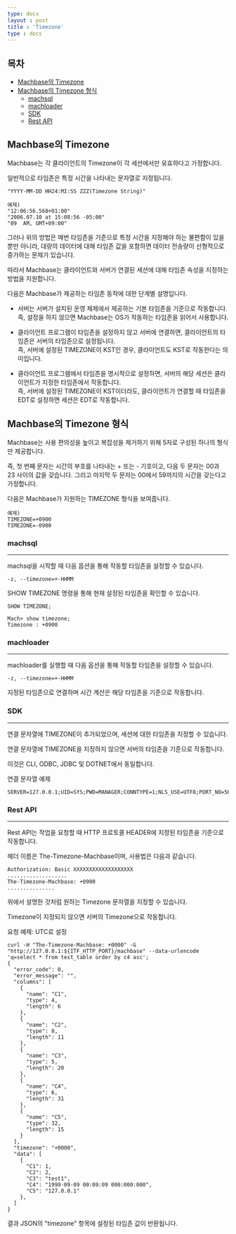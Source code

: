 ```yaml
---
type: docs
layout : post
title : 'Timezone'
type : docs
---
```


## 목차

* [Machbase의 Timezone](#machbase의-timezone)
* [Machbase의 Timezone 형식](#machbase의-timezone-형식)
    * [machsql](#machsql)
    * [machloader](#machloader)
    * [SDK](#sdk)
    * [Rest API](#rest-api)

## Machbase의 Timezone

Machbase는 각 클라이언트의 Timezone이 각 세션에서만 유효하다고 가정합니다.

일반적으로 타임존은 특정 시간을 나타내는 문자열로 지정됩니다.

```
"YYYY-MM-DD HH24:MI:SS ZZZ(Timezone String)"

예제)
"12:06:56.568+01:00"
"2006.07.10 at 15:08:56 -05:00"
"09  AM, GMT+09:00"
```

그러나 위의 방법은 매번 타임존을 기준으로 특정 시간을 지정해야 하는 불편함이 있을 뿐만 아니라, 대량의 데이터에 대해 타임존 값을 포함하면 데이터 전송량이 선형적으로 증가하는 문제가 있습니다.

따라서 Machbase는 클라이언트와 서버가 연결된 세션에 대해 타임존 속성을 지정하는 방법을 지원합니다.

다음은 Machbase가 제공하는 타임존 동작에 대한 단계별 설명입니다.

* 서버는 서버가 설치된 운영 체제에서 제공하는 기본 타임존을 기준으로 작동합니다.<br>
    즉, 설정을 하지 않으면 Machbase는 OS가 작동하는 타임존을 읽어서 사용합니다.

* 클라이언트 프로그램이 타임존을 설정하지 않고 서버에 연결하면, 클라이언트의 타임존은 서버의 타임존으로 설정됩니다.<br>
    즉, 서버에 설정된 TIMEZONE이 KST인 경우, 클라이언트도 KST로 작동한다는 의미입니다.

* 클라이언트 프로그램에서 타임존을 명시적으로 설정하면, 서버의 해당 세션은 클라이언트가 지정한 타임존에서 작동합니다.<br>
    즉, 서버에 설정된 TIMEZONE이 KST이더라도, 클라이언트가 연결할 때 타임존을 EDT로 설정하면 세션은 EDT로 작동합니다.

## Machbase의 Timezone 형식

Machbase는 사용 편의성을 높이고 복잡성을 제거하기 위해 5자로 구성된 하나의 형식만 제공합니다.

즉, 첫 번째 문자는 시간의 부호를 나타내는 + 또는 - 기호이고, 다음 두 문자는 00과 23 사이의 값을 갖습니다. 그리고 마지막 두 문자는 00에서 59까지의 시간을 갖는다고 가정합니다.

다음은 Machbase가 지원하는 TIMEZONE 형식을 보여줍니다.

```
예제)
TIMEZONE=+0900
TIMEZONE=-0900
```

### machsql
---

machsql을 시작할 때 다음 옵션을 통해 작동할 타임존을 설정할 수 있습니다.

```
-z, --timezone=+-HHMM
```

SHOW TIMEZONE 명령을 통해 현재 설정된 타임존을 확인할 수 있습니다.

```
SHOW TIMEZONE;

Mach> show timezone;
Timezone : +0900
```

### machloader
---

machloader를 실행할 때 다음 옵션을 통해 작동할 타임존을 설정할 수 있습니다.

```
-z, --timezone=+-HHMM
```

지정된 타임존으로 연결하며 시간 계산은 해당 타임존을 기준으로 작동합니다.

### SDK
---

연결 문자열에 TIMEZONE이 추가되었으며, 세션에 대한 타임존을 지정할 수 있습니다.

연결 문자열에 TIMEZONE을 지정하지 않으면 서버의 타임존을 기준으로 작동합니다.

이것은 CLI, ODBC, JDBC 및 DOTNET에서 동일합니다.

연결 문자열 예제

```
SERVER=127.0.0.1;UID=SYS;PWD=MANAGER;CONNTYPE=1;NLS_USE=UTF8;PORT_NO=5656;TIMEZONE=+0300
```

### Rest API
---

Rest API는 작업을 요청할 때 HTTP 프로토콜 HEADER에 지정된 타임존을 기준으로 작동합니다.

헤더 이름은 The-Timezone-Machbase이며, 사용법은 다음과 같습니다.

```
Authorization: Basic XXXXXXXXXXXXXXXXXXX
...................
The-Timezone-Machbase: +0900
...............
```

위에서 설명한 것처럼 원하는 Timezone 문자열을 지정할 수 있습니다.

Timezone이 지정되지 않으면 서버의 Timezone으로 작동합니다.

요청 예제: UTC로 설정

```
curl -H "The-Timezone-Machbase: +0000" -G "http://127.0.0.1:${ITF_HTTP_PORT}/machbase" --data-urlencode 'q=select * from test_table order by c4 asc';
{
  "error_code": 0,
  "error_message": "",
  "columns": [
    {
      "name": "C1",
      "type": 4,
      "length": 6
    },
    {
      "name": "C2",
      "type": 8,
      "length": 11
    },
    {
      "name": "C3",
      "type": 5,
      "length": 20
    },
    {
      "name": "C4",
      "type": 6,
      "length": 31
    },
    {
      "name": "C5",
      "type": 32,
      "length": 15
    }
  ],
  "timezone": "+0000",
  "data": [
    {
      "C1": 1,
      "C2": 2,
      "C3": "test1",
      "C4": "1999-09-09 00:09:09 000:000:000",
      "C5": "127.0.0.1"
    },
  ]
}
```

결과 JSON의 "timezone" 항목에 설정된 타임존 값이 반환됩니다.
